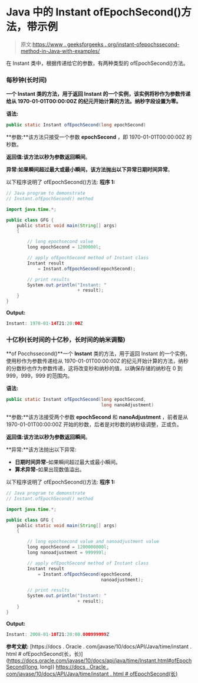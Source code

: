 # Java 中的 Instant ofEpochSecond()方法，带示例

> 原文:[https://www . geeksforgeeks . org/instant-ofepochssecond-method-in-Java-with-examples/](https://www.geeksforgeeks.org/instant-ofepochsecond-method-in-java-with-examples/)

在 Instant 类中，根据传递给它的参数，有两种类型的 ofEpochSecond()方法。

### 每秒钟(长时间)

**一个 **Instant** 类的方法，用于返回 Instant 的一个实例，该实例将秒作为参数传递给从 1970-01-01T00:00:00Z 的纪元开始计算的方法。纳秒字段设置为零。**

**语法:**

```java
public static Instant ofEpochSecond(long epochSecond)

```

**参数:**该方法只接受一个参数 **epochSecond** ，即 1970-01-01T00:00:00Z 的秒数。

**返回值:**该方法以秒为参数返回**瞬间**。

**异常:**如果瞬间超过最大或最小瞬间，该方法抛出以下异常**日期时间异常**。

以下程序说明了 ofEpochSecond()方法:
**程序 1:**

```java
// Java program to demonstrate
// Instant.ofEpochSecond() method

import java.time.*;

public class GFG {
    public static void main(String[] args)
    {

        // long epochsecond value
        long epochSecond = 1200000l;

        // apply ofEpochSecond method of Instant class
        Instant result
            = Instant.ofEpochSecond(epochSecond);

        // print results
        System.out.println("Instant: "
                           + result);
    }
}
```

**Output:**

```java
Instant: 1970-01-14T21:20:00Z

```

### 十亿秒(长时间的十亿秒，长时间的纳米调整)

**of Pocchssecond()**一个 **Instant** 类的方法，用于返回 Instant 的一个实例，使用秒作为参数传递给从 1970-01-01T00:00:00Z 的纪元开始计算的方法，纳秒的分数秒也作为参数传递，这将改变秒和纳秒的值，以确保存储的纳秒在 0 到 999，999，999 的范围内。

**语法:**

```java
public static Instant ofEpochSecond(long epochSecond,
                                    long nanoAdjustment)

```

**参数:**该方法接受两个参数 **epochSecond** 和 **nanoAdjustment** ，前者是从 1970-01-01T00:00:00Z 开始的秒数，后者是对秒数的纳秒级调整，正或负。

**返回值:**该方法以秒为参数返回**瞬间**。

**异常:**该方法抛出以下异常:

*   **日期时间异常**–如果瞬间超过最大或最小瞬间。
*   **算术异常**–如果出现数值溢出。

以下程序说明了 ofEpochSecond()方法:
**程序 1:**

```java
// Java program to demonstrate
// Instant.ofEpochSecond() method

import java.time.*;

public class GFG {
    public static void main(String[] args)
    {

        // long epochsecond value and nanoadjustment value
        long epochSecond = 1200000000l;
        long nanoadjustment = 999999l;

        // apply ofEpochSecond method of Instant class
        Instant result
            = Instant.ofEpochSecond(epochSecond,
                                    nanoadjustment);

        // print results
        System.out.println("Instant: "
                           + result);
    }
}
```

**Output:**

```java
Instant: 2008-01-10T21:20:00.000999999Z

```

**参考文献:**
[https://docs . Oracle . com/javase/10/docs/API/Java/time/instant . html # ofEpochSecond(长，长)](https://docs.oracle.com/javase/10/docs/api/java/time/Instant.html#ofEpochSecond(long, long))
[https://docs . Oracle . com/javase/10/docs/API/Java/time/instant . html # ofEpochSecond(长)](https://docs.oracle.com/javase/10/docs/api/java/time/Instant.html#ofEpochSecond(long))